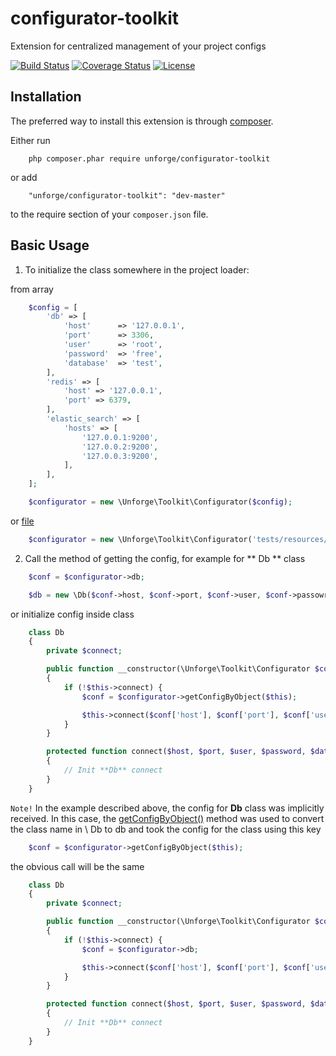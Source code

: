 # configurator-toolkit

Extension for centralized management of your project configs

[![Build Status](https://secure.travis-ci.org/unforge/configurator-toolkit.svg?branch=master)](https://secure.travis-ci.org/unforge/configurator-toolkit)
[![Coverage Status](https://coveralls.io/repos/github/unforge/configurator-toolkit/badge.svg?branch=master)](https://coveralls.io/github/unforge/configurator-toolkit?branch=master)
[![License](https://poser.pugx.org/unforge/configurator-toolkit/license.svg)](https://packagist.org/packages/unforge/configurator-toolkit)


Installation
------------

The preferred way to install this extension is through [composer](http://getcomposer.org/download/).

Either run

```
    php composer.phar require unforge/configurator-toolkit
```

or add

```
    "unforge/configurator-toolkit": "dev-master"
```

to the require section of your `composer.json` file.

Basic Usage
------------

1) To initialize the class somewhere in the project loader:

from array

```php
    $config = [
        'db' => [
            'host'      => '127.0.0.1',
            'port'      => 3306,
            'user'      => 'root',
            'password'  => 'free',
            'database'  => 'test',
        ],
        'redis' => [
            'host' => '127.0.0.1',
            'port' => 6379,
        ],
        'elastic_search' => [
            'hosts' => [
                '127.0.0.1:9200',
                '127.0.0.2:9200',
                '127.0.0.3:9200',
            ],
        ],
    ];

    $configurator = new \Unforge\Toolkit\Configurator($config);
```

or [file](tests/resources/conf/config.php)

```php
    $configurator = new \Unforge\Toolkit\Configurator('tests/resources/conf/config.php');
```

2) Call the method of getting the config, for example for ** Db ** class

```php
    $conf = $configurator->db;

    $db = new \Db($conf->host, $conf->port, $conf->user, $conf->passowrd, $conf->database);
```

or initialize config inside class

```php
    class Db
    {
        private $connect;

        public function __constructor(\Unforge\Toolkit\Configurator $configurator)
        {
            if (!$this->connect) {
                $conf = $configurator->getConfigByObject($this);

                $this->connect($conf['host'], $conf['port'], $conf['user'], $conf['password'], $conf['database']);
            }
        }

        protected function connect($host, $port, $user, $password, $database)
        {
            // Init **Db** connect
        }
    }
```

`Note!` In the example described above, the config for **Db** class was implicitly received. In this case, the [getConfigByObject()](src/Configurator.php#L80-L86) method was used to convert the class name in \ Db to db and took the config for the class using this key

```php
	$conf = $configurator->getConfigByObject($this);
```

the obvious call will be the same

```php
    class Db
    {
        private $connect;

        public function __constructor(\Unforge\Toolkit\Configurator $configurator)
        {
            if (!$this->connect) {
                $conf = $configurator->db;

                $this->connect($conf['host'], $conf['port'], $conf['user'], $conf['password'], $conf['database']);
            }
        }

        protected function connect($host, $port, $user, $password, $database)
        {
            // Init **Db** connect
        }
    }
```